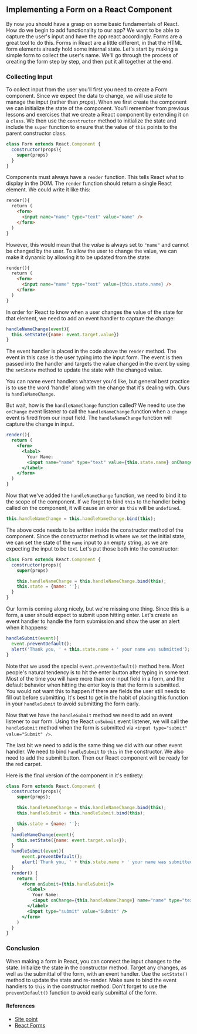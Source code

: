 ## Implementing a Form on a React Component

By now you should have a grasp on some basic fundamentals of React. How do we begin to add functionality to our app? We want to be able to capture the user's input and have the app react accordingly. Forms are a great tool to do this. Forms in React are a little different, in that the HTML form elements already hold some internal state. Let's start by making a simple form to collect the user's name. We'll go through the process of creating the form step by step, and then put it all together at the end.

### Collecting Input

To collect input from the user you'll first you need to create a Form component. Since we expect the data to change, we will use *state* to manage the input (rather than *props*). When we first create the component we can initialize the state of the component. You'll remember from previous lessons and exercises that we create a React component by extending it on a `class`. We then use the `constructor` method to initialize the state and include the `super` function to ensure that the value of `this` points to the parent constructor class.

```jsx
class Form extends React.Component {
  constructor(props){
    super(props)
  }
}
```

Components must always have a `render` function. This tells React what to display in the DOM. The `render` function should return a single React element. We could write it like this:

```html
render(){
  return (
    <form>
      <input name="name" type="text" value="name" />
    </form>
  )
}
```

However, this would mean that the *value* is always set to `"name"` and cannot be changed by the user. To allow the user to change the value, we can make it dynamic by allowing it to be updated from the state:

```html
render(){
  return (
    <form>
      <input name="name" type="text" value={this.state.name} />
    </form>
  )
}
```

In order for React to know when a user changes the value of the state for that element, we need to add an event handler to capture the change:

```jsx
handleNameChange(event){
  this.setState({name: event.target.value})
}
```

The event handler is placed in the code above the `render` method. The event in this case is the user typing into the input form. The event is then passed into the handler and targets the value changed in the event by using the `setState` method to update the state with the changed value.

You can name event handlers whatever you'd like, but general best practice is to use the word 'handle' along with the change that it's dealing with. Ours is `handleNameChange`.

But wait, how is the `handleNameChange` function called? We need to use the `onChange` event listener to call the `handleNameChange` function when a `change` event is fired from our input field. The `handleNameChange` function will capture the change in input.

```jsx
render(){
  return (
    <form>
      <label>
        Your Name:
        <input name="name" type="text" value={this.state.name} onChange={this.handleNameChange}/>
      </label>
    </form>
  )
}
```

Now that we've added the `handleNameChange` function, we need to bind it to the scope of the component. If we forget to bind `this` to the handler being called on the component, it will cause an error as `this` will be `undefined`.

```jsx
this.handleNameChange = this.handleNameChange.bind(this);
```

The above code needs to be written inside the constructor method of the component. Since the constructor method is where we set the initial state, we can set the state of the `name` input to an empty string, as we are expecting the input to be text. Let's put those both into the constructor:

```jsx
class Form extends React.Component {
  constructor(props){
    super(props)

    this.handleNameChange = this.handleNameChange.bind(this);
    this.state = {name: ''};
  }
}
```

Our form is coming along nicely, but we're missing one thing. Since this is a form, a user should expect to submit upon hitting enter. Let's create an event handler to handle the form submission and show the user an alert when it happens:

```jsx
handleSubmit(event){
  event.preventDefault();
  alert('Thank you, ' + this.state.name + ' your name was submitted');
}
```

Note that we used the special `event.preventDefault()` method here. Most people's natural tendency is to hit the enter button after typing in some text. Most of the time you will have more than one input field in a form, and the default behavior when hitting the enter key is that the form is submitted. You would not want this to happen if there are fields the user still needs to fill out before submitting. It's best to get in the habit of placing this function in your `handleSubmit` to avoid submitting the form early.

Now that we have the `handleSubmit` method we need to add an event listener to our form. Using the React `onSubmit` event listener, we will call the `handleSubmit` method when the form is submitted via `<input type="submit" value="Submit" />`.

The last bit we need to add is the same thing we did with our other event handler. We need to bind `handleSubmit` to `this` in the constructor. We also need to add the submit button. Then our React component will be ready for the red carpet.

Here is the final version of the component in it's entirety:

```jsx
class Form extends React.Component {
  constructor(props){
    super(props);

    this.handleNameChange = this.handleNameChange.bind(this);
    this.handleSubmit = this.handleSubmit.bind(this);

    this.state = {name: ''};
  }
  handleNameChange(event){
    this.setState({name: event.target.value});
  }
  handleSubmit(event){
      event.preventDefault();
      alert('Thank you, ' + this.state.name + ' your name was submitted');
  }
  render() {
    return (
      <form onSubmit={this.handleSubmit}>
        <label>
          Your Name:
          <input onChange={this.handleNameChange} name="name" type="text" value={this.state.name}/>
        </label>
        <input type="submit" value="Submit" />
      </form>
    )
  }
}
```

### Conclusion

When making a form in React, you can connect the input changes to the state. Initialize the state in the constructor method. Target any changes, as well as the submittal of the form, with an event handler. Use the `setState()` method to update the state and re-render. Make sure to bind the event handlers to `this` in the constructor method. Don't forget to use the `preventDefault()` function to avoid early submittal of the form.

#### References

- [Site point](https://www.sitepoint.com/work-with-forms-in-react/)
- [React Forms](https://facebook.github.io/react/docs/forms.html)
